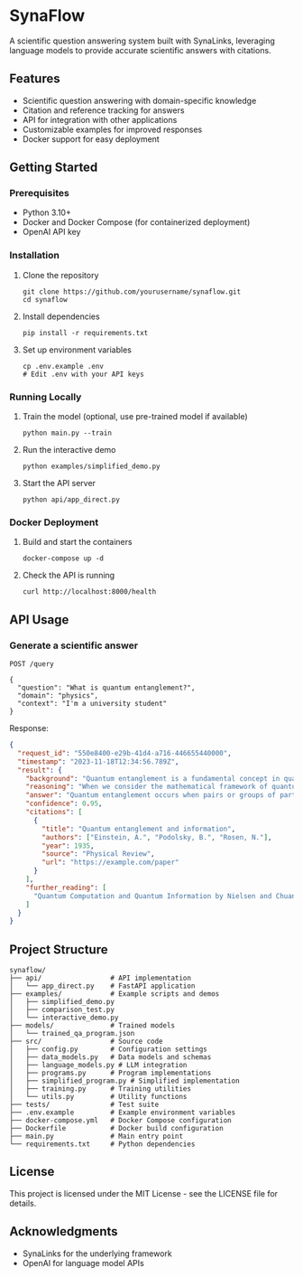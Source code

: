 # SynaFlow

A scientific question answering system built with SynaLinks, leveraging language models to provide accurate scientific answers with citations.

## Features

- Scientific question answering with domain-specific knowledge
- Citation and reference tracking for answers
- API for integration with other applications
- Customizable examples for improved responses
- Docker support for easy deployment

## Getting Started

### Prerequisites

- Python 3.10+
- Docker and Docker Compose (for containerized deployment)
- OpenAI API key

### Installation

1. Clone the repository
   ```
   git clone https://github.com/yourusername/synaflow.git
   cd synaflow
   ```

2. Install dependencies
   ```
   pip install -r requirements.txt
   ```

3. Set up environment variables
   ```
   cp .env.example .env
   # Edit .env with your API keys
   ```

### Running Locally

1. Train the model (optional, use pre-trained model if available)
   ```
   python main.py --train
   ```

2. Run the interactive demo
   ```
   python examples/simplified_demo.py
   ```

3. Start the API server
   ```
   python api/app_direct.py
   ```

### Docker Deployment

1. Build and start the containers
   ```
   docker-compose up -d
   ```

2. Check the API is running
   ```
   curl http://localhost:8000/health
   ```

## API Usage

### Generate a scientific answer

```
POST /query

{
  "question": "What is quantum entanglement?",
  "domain": "physics",
  "context": "I'm a university student"
}
```

Response:
```json
{
  "request_id": "550e8400-e29b-41d4-a716-446655440000",
  "timestamp": "2023-11-18T12:34:56.789Z",
  "result": {
    "background": "Quantum entanglement is a fundamental concept in quantum physics...",
    "reasoning": "When we consider the mathematical framework of quantum mechanics...",
    "answer": "Quantum entanglement occurs when pairs or groups of particles interact...",
    "confidence": 0.95,
    "citations": [
      {
        "title": "Quantum entanglement and information",
        "authors": ["Einstein, A.", "Podolsky, B.", "Rosen, N."],
        "year": 1935,
        "source": "Physical Review",
        "url": "https://example.com/paper"
      }
    ],
    "further_reading": [
      "Quantum Computation and Quantum Information by Nielsen and Chuang"
    ]
  }
}
```

## Project Structure

```
synaflow/
├── api/                 # API implementation
│   └── app_direct.py    # FastAPI application
├── examples/            # Example scripts and demos
│   ├── simplified_demo.py
│   ├── comparison_test.py
│   └── interactive_demo.py
├── models/              # Trained models
│   └── trained_qa_program.json
├── src/                 # Source code
│   ├── config.py        # Configuration settings
│   ├── data_models.py   # Data models and schemas
│   ├── language_models.py # LLM integration
│   ├── programs.py      # Program implementations
│   ├── simplified_program.py # Simplified implementation
│   ├── training.py      # Training utilities
│   └── utils.py         # Utility functions
├── tests/               # Test suite
├── .env.example         # Example environment variables
├── docker-compose.yml   # Docker Compose configuration
├── Dockerfile           # Docker build configuration
├── main.py              # Main entry point
└── requirements.txt     # Python dependencies
```

## License

This project is licensed under the MIT License - see the LICENSE file for details.

## Acknowledgments

- SynaLinks for the underlying framework
- OpenAI for language model APIs 